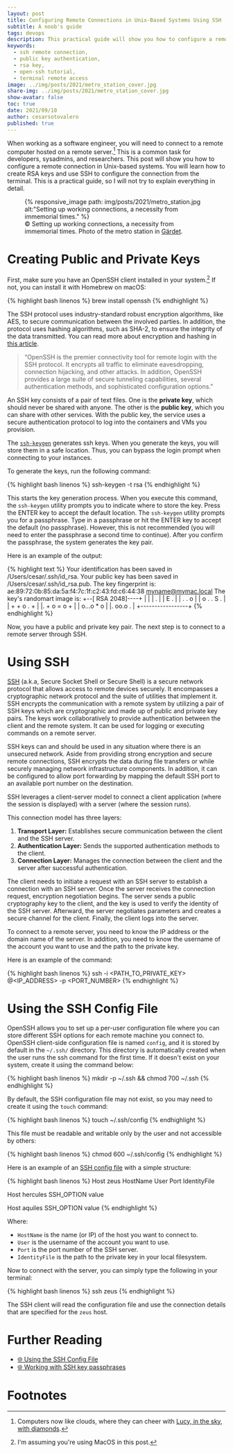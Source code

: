 ```yaml
---
layout: post
title: Configuring Remote Connections in Unix-Based Systems Using SSH
subtitle: A noob's guide
tags: devops
description: This practical guide will show you how to configure a remote connection in Unix-based systems. You will learn how to create RSA keys and use SSH to configure the connection from the terminal.
keywords:
  - ssh remote connection,
  - public key authentication,
  - rsa key,
  - open-ssh tutorial,
  - terminal remote access
image: ../img/posts/2021/metro_station_cover.jpg
share-img: ../img/posts/2021/metro_station_cover.jpg
show-avatar: false
toc: true
date: 2021/09/10
author: cesarsotovalero
published: true
---
```


When working as a software engineer, you will need to connect to a remote computer hosted on a remote server.[^1]
This is a common task for developers, sysadmins, and researchers.
This post will show you how to configure a remote connection in Unix-based systems.
You will learn how to create RSA keys and use SSH to configure the connection from the terminal.
This is a practical guide, so I will not try to explain everything in detail.

<figure class="jb_picture">
  {% responsive_image path: img/posts/2021/metro_station.jpg alt:"Setting up working connections, a necessity from immemorial times." %}
  <figcaption class="stroke">
    &#169; Setting up working connections, a necessity from immemorial times. Photo of the metro station in <a href="https://goo.gl/maps/nVMLPbE9KRcmD3NL7">Gärdet</a>.
  </figcaption>
</figure>

# Creating Public and Private Keys

First, make sure you have an OpenSSH client installed in your system.[^2]
If not, you can install it with Homebrew on macOS:

{% highlight bash linenos %}
brew install openssh
{% endhighlight %}

The SSH protocol uses industry-standard robust encryption algorithms, like AES, to secure communication between the involved parties.
In addition, the protocol uses hashing algorithms, such as SHA-2, to ensure the integrity of the data transmitted.
You can read more about encryption and hashing in [this article](./blog/encoding-encryption-hashing-and-obfuscation-in-java).

> “OpenSSH is the premier connectivity tool for remote login with the SSH protocol. It encrypts all traffic to eliminate eavesdropping, connection hijacking, and other attacks. In addition, OpenSSH provides a large suite of secure tunneling capabilities, several authentication methods, and sophisticated configuration options.”

An SSH key consists of a pair of text files.
One is the **private key**, which should never be shared with anyone.
The other is the **public key**, which you can share with other services.
With the public key, the service uses a secure authentication protocol to log into the containers and VMs you provision.

The [`ssh-keygen`](https://man.openbsd.org/ssh-keygen) generates ssh keys.
When you generate the keys, you will store them in a safe location.
Thus, you can bypass the login prompt when connecting to your instances.

To generate the keys, run the following command:

{% highlight bash linenos %}
ssh-keygen -t rsa
{% endhighlight %}

This starts the key generation process.
When you execute this command, the `ssh-keygen` utility prompts you to indicate where to store the key.
Press the ENTER key to accept the default location.
The `ssh-keygen` utility prompts you for a passphrase.
Type in a passphrase or hit the ENTER key to accept the default (no passphrase).
However, this is not recommended (you will need to enter the passphrase a second time to continue).
After you confirm the passphrase, the system generates the key pair.

Here is an example of the output:

{% highlight text %}
Your identification has been saved in /Users/cesar/.ssh/id_rsa.
Your public key has been saved in /Users/cesar/.ssh/id_rsa.pub.
The key fingerprint is:
ae:89:72:0b:85:da:5a:f4:7c:1f:c2:43:fd:c6:44:38 myname@mymac.local
The key's randomart image is:
+--[ RSA 2048]----+
|                 |
|         .       |
|        E .      |
|   .   . o       |
|  o . . S .      |
| + + o . +       |
|. + o = o +      |
| o...o * o       |
|.  oo.o .        |
+-----------------+
{% endhighlight %}

Now, you have a public and private key pair.
The next step is to connect to a remote server through SSH.

# Using SSH

[SSH](https://en.wikipedia.org/wiki/Secure_Shell) (a.k.a, Secure Socket Shell or Secure Shell) is a secure network protocol that allows access to remote devices securely.
It encompasses a cryptographic network protocol and the suite of utilities that implement it.
SSH encrypts the communication with a remote system by utilizing a pair of SSH keys which are cryptographic and made up of public and private key pairs.
The keys work collaboratively to provide authentication between the client and the remote system.
It can be used for logging or executing commands on a remote server.

SSH keys can and should be used in any situation where there is an unsecured network.
Aside from providing strong encryption and secure remote connections, SSH encrypts the data during file transfers or while securely managing network infrastructure components.
In addition, it can be configured to allow port forwarding by mapping the default SSH port to an available port number on the destination.

SSH leverages a client-server model to connect a client application (where the session is displayed) with a server (where the session runs).

This connection model has three layers:

1. **Transport Layer:** Establishes secure communication between the client and the SSH server.
2. **Authentication Layer:** Sends the supported authentication methods to the client.
3. **Connection Layer:** Manages the connection between the client and the server after successful authentication.

The client needs to initiate a request with an SSH server to establish a connection with an SSH server.
Once the server receives the connection request, encryption negotiation begins.
The server sends a public cryptography key to the client, and the key is used to verify the identity of the SSH server.
Afterward, the server negotiates parameters and creates a secure channel for the client. Finally, the client logs into the server.

To connect to a remote server, you need to know the IP address or the domain name of the server.
In addition, you need to know the username of the account you want to use and the path to the private key.

Here is an example of the command:

{% highlight bash linenos %}
ssh -i <PATH_TO_PRIVATE_KEY> <USERNAME>@<IP_ADDRESS> -p <PORT_NUMBER>
{% endhighlight %}

# Using the SSH Config File

OpenSSH allows you to set up a per-user configuration file where you can store different SSH options for each remote machine you connect to.
OpenSSH client-side configuration file is named `config`, and it is stored by default in the `~/.ssh/` directory.
This directory is automatically created when the user runs the ssh command for the first time.
If it doesn't exist on your system, create it using the command below:

{% highlight bash linenos %}
mkdir -p ~/.ssh && chmod 700 ~/.ssh
{% endhighlight %}

By default, the SSH configuration file may not exist, so you may need to create it using the `touch` command:

{% highlight bash linenos %}
touch ~/.ssh/config
{% endhighlight %}

This file must be readable and writable only by the user and not accessible by others:

{% highlight bash linenos %}
chmod 600 ~/.ssh/config
{% endhighlight %}

Here is an example of an [SSH config file](https://www.ssh.com/academy/ssh/config) with a simple structure:

{% highlight bash linenos %}
Host zeus
    HostName <value>
    User <value>
    Port <value>
    IdentityFile <value>

Host hercules
    SSH_OPTION value

Host aquiles
    SSH_OPTION value
{% endhighlight %}



Where:

- `HostName` is the name (or IP) of the host you want to connect to.
- `User` is the username of the account you want to use.
- `Port` is the port number of the SSH server.
- `IdentityFile` is the path to the private key in your local filesystem.

Now to connect with the server, you can simply type the following in your terminal:

{% highlight bash linenos %}
ssh zeus
{% endhighlight %}

The SSH client will read the configuration file and use the connection details that are specified for the `zeus` host.

# Further Reading

- [:globe_with_meridians: Using the SSH Config File](https://linuxize.com/post/using-the-ssh-config-file/)
- [:globe_with_meridians: Working with SSH key passphrases](https://docs.github.com/en/authentication/connecting-to-github-with-ssh/working-with-ssh-key-passphrases)

# Footnotes

[^1]: Computers now like clouds, where they can cheer with [Lucy, in the sky, with diamonds](https://open.spotify.com/track/25yQPHgC35WNnnOUqFhgVR?si=1ec8395e238c4273).

[^2]: I'm assuming you're using MacOS in this post.
